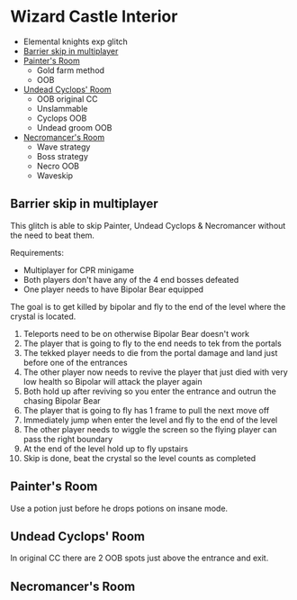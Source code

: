 # Wizard Castle Interior

- Elemental knights exp glitch
- [Barrier skip in multiplayer](#barrier-skip)
- [Painter's Room](#painter)
  - Gold farm method
  - OOB
- [Undead Cyclops' Room](#cyclops)
  - OOB original CC
  - Unslammable
  - Cyclops OOB
  - Undead groom OOB
- [Necromancer's Room](#necromancer)
  - Wave strategy
  - Boss strategy
  - Necro OOB
  - Waveskip

## <a name="barrier-skip"></a>Barrier skip in multiplayer

This glitch is able to skip Painter, Undead Cyclops & Necromancer without the need to beat them.

Requirements:
- Multiplayer for CPR minigame
- Both players don't have any of the 4 end bosses defeated
- One player needs to have Bipolar Bear equipped

The goal is to get killed by bipolar and fly to the end of the level where the crystal is located.

1. Teleports need to be on otherwise Bipolar Bear doesn't work
2. The player that is going to fly to the end needs to tek from the portals
3. The tekked player needs to die from the portal damage and land just before one of the entrances
4. The other player now needs to revive the player that just died with very low health so Bipolar will attack the player again
5. Both hold up after reviving so you enter the entrance and outrun the chasing Bipolar Bear
6. The player that is going to fly has 1 frame to pull the next move off
7. Immediately jump when enter the level and fly to the end of the level
8. The other player needs to wiggle the screen so the flying player can pass the right boundary
9. At the end of the level hold up to fly upstairs
10. Skip is done, beat the crystal so the level counts as completed

## <a name="painter"></a>Painter's Room

Use a potion just before he drops potions on insane mode.

## <a name="cyclops"></a>Undead Cyclops' Room

In original CC there are 2 OOB spots just above the entrance and exit.

## <a name="necromancer"></a>Necromancer's Room
